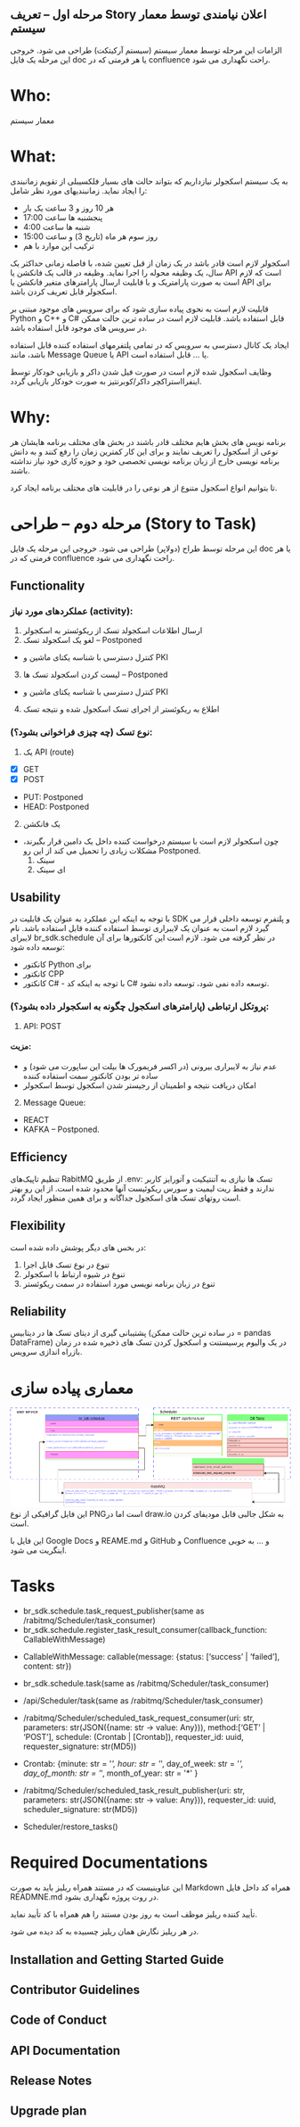 ## مرحله اول – تعریف Story اعلان نیامندی توسط معمار سیستم
الزامات این مرحله توسط معمار سیستم (سیستم آرکیتکت) طراحی می شود.
خروجی این مرحله یک فایل doc یا هر فرمتی که در confluence راحت نگهداری می شود.
# Who:
معمار سیستم
# What:
به یک سیستم اسکجولر نیازداریم که بتواند حالت های بسیار فلکسیبلی از تقویم زمانبندی را ایجاد نماید. زمانبندیهای مورد نظر شامل:
- هر 10 روز و 3 ساعت یک بار
- پنجشنبه ها ساعت 17:00 
- شنبه ها ساعت 4:00 
- روز سوم هر ماه (تاریخ 3) و ساعت 15:00
- ترکیب این موارد با هم

اسکجولر لازم است قادر باشد در یک زمان از قبل تعیین شده، با فاصله زمانی حداکثر یک سال، یک وظیفه محوله را اجرا نماید. وظیفه در قالب یک فانکشن یا API است که لازم است به صورت پارامتریک و با قابلیت ارسال پارامترهای متغیر فانکشن یا API برای اسکجولر قابل تعریف کردن باشد.

قابلیت لازم است به نحوی پیاده سازی شود که برای سرویس های موجود مبتنی بر Python و C++ و C# قابل استفاده باشد. قابلیت لازم است در ساده ترین حالت ممکن در سرویس های موجود قابل استفاده باشد.

ایجاد یک کانال دسترسی به سرویس که در تمامی پلتفرمهای استفاده کننده قابل استفاده باشد، مانند Message Queue یا API یا ... قابل استفاده است.

وظایف اسکجول شده لازم است در صورت فیل شدن داکر و بازیابی خودکار توسط اینفرااستراکچر داکر/کوبرنتیز به صورت خودکار بازیابی گردد.

# Why:
برنامه نویس های بخش هایم مختلف قادر باشند در بخش های مختلف برنامه هایشان هر نوعی از اسکجول را تعریف نمایند و برای این کار کمترین زمان را رفع کنند و به دانش برنامه نویسی خارج از زبان برنامه نویسی تخصصی خود و حوزه کاری خود نیاز نداشته باشند.

تا بتوانیم انواع اسکجول متنوع از هر نوعی را در قابلیت های مختلف برنامه ایجاد کرد.
# مرحله دوم – طراحی (Story to Task)
این مرحله توسط طراح (دولاپر) طراحی می شود.
خروجی این مرحله یک فایل doc یا هر فرمتی که در confluence راحت نگهداری می شود.
## Functionality
### عملکردهای مورد نیاز (activity):
1. ارسال اطلاعات اسکجولد تسک از ریکوئستر به اسکجولر
2. لغو یک اسکجولد تسک – Postponed
* کنترل دسترسی با شناسه یکتای ماشین و PKI
3. لیست کردن اسکجولد تسک ها – Postponed
* کنترل دسترسی با شناسه یکتای ماشین و PKI
4. اطلاع به ریکوئستر از اجرای تسک اسکجول شده و نتیجه تسک
### نوع تسک (چه چیزی فراخوانی بشود؟):
1. یک API (route)
  * [x] GET
  * [x] POST
  * PUT: Postponed
  * HEAD: Postponed
2. یک فانکشن
* چون اسکجولر لازم است با سیستم درخواست کننده داخل یک دامین قرار بگیرند، مشکلات زیادی را تحمیل می کند از این رو Postponed.
  1. سینک
  2. ای سینک
## Usability 
با توجه به اینکه این عملکرد به عنوان یک قابلیت در SDK و پلتفرم توسعه داخلی قرار می گیرد لازم است به عنوان یک لایبراری توسط استفاده کننده قابل استفاده باشد. نام لایبرای br_sdk.schedule در نظر گرفته می شود. لازم است این کانکتورها برای آن توسعه داده شود:
* کانکتور Python برای
* کانکتور CPP
* کانکتور C# - با توجه به اینکه کد C# توسعه داده نمی شود، توسعه داده نشود.

### پروتکل ارتباطی (پارامترهای اسکجول چگونه به اسکجولر داده بشود؟):
1. API: POST
#### مزیت:
- عدم نیاز به لایبراری بیرونی (در اکسر فریمورک ها بیلت این ساپورت می شود) و ساده تر بودن کانکتور سمت استفاده کننده
- امکان دریافت نتیجه و اطمینان از رجیستر شدن اسکجول توسط اسکجولر
2. Message Queue: 
- REACT
- KAFKA – Postponed.
## Efficiency
تنظیم تاپیک‌های RabitMQ از طریق .env:
تسک ها نیازی به آتنتیکیت و آتورایز کاربر ندارند و فقط ریت لیمیت و سورس ریکوئیست آنها محدود شده است. از این رو بهتر است روتهای تسک های اسکجول جداگانه و برای همین منظور ایجاد گردد.
## Flexibility
در بخس های دیگر پوشش داده شده است:
1. تنوع در نوع تسک قابل اجرا
2. تنوع در شیوه ارتباط با اسکجولر
3. تنوع در زبان برنامه نویسی مورد استفاده در سمت ریکوئستر
## Reliability
پشتیبانی گیری از دیتای تسک ها در دیتابیس (در ساده ترین حالت ممکن  = pandas DataFrame) در یک والیوم پرسیستنت و اسکجول کردن تسک های ذخیره شده در زمان بازراه اندازی سرویس.

# معماری پیاده سازی
![SampleDrawing.drawio.3.drawio.png](SampleDrawing.drawio.3.drawio.png)
این فایل گرافیکی از نوع PNGاست اما در draw.io به شکل جالبی قابل مودیفای کردن است.

این فایل با Google Docs و REAME.md و GitHub و Confluence و ... به خوبی اینگریت می شود.

# Tasks
+ br_sdk.schedule.task_request_publisher(same as /rabitmq/Scheduler/task_consumer)
+ br_sdk.schedule.register_task_result_consumer(callback_function: CallableWithMessage)
- CallableWithMessage: callable(message: {status: [‘success’ | ’failed’], content: str})
+ br_sdk.schedule.task(same as /rabitmq/Scheduler/task_consumer)

+ /api/Scheduler/task(same as /rabitmq/Scheduler/task_consumer)
+ /rabitmq/Scheduler/scheduled_task_request_consumer(uri: str, parameters: str(JSON({name: str -> value: Any})), method:[‘GET’ | ‘POST’], schedule:  (Crontab | [Crontab]), requester_id: uuid, requester_signature: str(MD5))
+ Crontab: {minute: str = '*', hour: str = '*', day_of_week: str = '*', day_of_month: str = '*', month_of_year: str = '*' }
+ /rabitmq/Scheduler/scheduled_task_result_publisher(uri: str, parameters: str(JSON({name: str -> value: Any})), requester_id: uuid, scheduler_signature: str(MD5))
+ Scheduler/restore_tasks()
 
# Required Documentations 
این عناوینیست که در مستند همراه ریلیز باید به صورت Markdown همراه کد داخل فایل READMNE.md در روت پروژه نگهداری بشود.

تأیید کننده ریلیز موظف است به روز بودن مستند را هم همراه با کد تأیید نماید.

در هر ریلیز نگارش همان ریلیز چسبیده به کد دیده می شود.
## Installation and Getting Started Guide
## Contributor Guidelines
## Code of Conduct
## API Documentation
## Release Notes
## Upgrade plan

